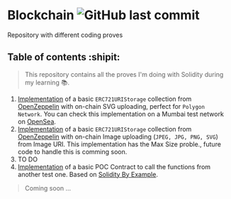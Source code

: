 # Blockchain ![GitHub last commit](https://img.shields.io/github/last-commit/SrVladyslav/Blockchain)
Repository with different coding proves

## Table of contents :shipit:
> This repository contains all the proves I'm doing with Solidity during my learning :books:. 
1. [Implementation](https://github.com/SrVladyslav/Blockchain/tree/main/1_basic_ERC721_collection_onChain) of a basic `ERC721URIStorage` collection from [OpenZeppelin](https://github.com/OpenZeppelin/openzeppelin-contracts/blob/master/contracts/token/ERC721/extensions/ERC721URIStorage.sol) with on-chain SVG uploading, perfect for `Polygon Network`. You can check this implementation on a Mumbai test network on [OpenSea](https://testnets.opensea.io/collection/basicsvgc-v2).
2. [Implementation](https://github.com/SrVladyslav/Blockchain/blob/main/2_ERC721_onChain_collection/ImageCollectionOnChain.sol) of a basic `ERC721URIStorage` collection from [OpenZeppelin](https://github.com/OpenZeppelin/openzeppelin-contracts/blob/master/contracts/token/ERC721/extensions/ERC721URIStorage.sol) with on-chain Image uploading (`JPEG, JPG, PNG, SVG`) from Image URI. This implementation has the Max Size proble., future code to handle this is comming soon. 
3. TO DO
4. [Implementation](https://github.com/SrVladyslav/Blockchain/blob/main/4_call_cotract_from_contract/CallContracts.sol) of a basic POC Contract to call the functions from another test one. Based on [Solidity By Example](https://solidity-by-example.org/calling-contract/).

> Coming soon ...
